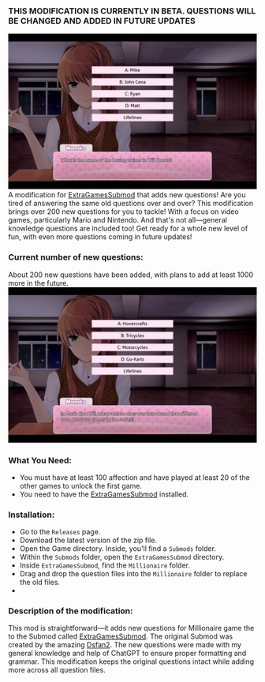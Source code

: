 ### THIS MODIFICATION IS CURRENTLY IN BETA. QUESTIONS WILL BE CHANGED AND ADDED IN FUTURE UPDATES
![Description](https://github.com/Yuuki69g/More-Questions-for-The-Millionaire-Game-Monika-After-Story/blob/main/John.png)
A modification for [ExtraGamesSubmod](https://github.com/Dsfan2/ExtraGamesSubmod?tab=readme-ov-file#current-games) that adds new questions! Are you tired of answering the same old questions over and over? This modification brings over 200 new questions for you to tackle! With a focus on video games, particularly Mario and Nintendo. And that's not all—general knowledge questions are included too! Get ready for a whole new level of fun, with even more questions coming in future updates!

### Current number of new questions: 
About 200 new questions have been added, with plans to add at least 1000 more in the future.
![Description](https://github.com/Yuuki69g/More-Questions-for-The-Millionaire-Game-Monika-After-Story/blob/main/Mario.png)

### What You Need:
- You must have at least 100 affection and have played at least 20 of the other games to unlock the first game.
- You need to have the [ExtraGamesSubmod](https://github.com/Dsfan2/ExtraGamesSubmod?tab=readme-ov-file#current-games) installed.

### Installation:
- Go to the `Releases` page.
- Download the latest version of the zip file.
- Open the Game directory. Inside, you'll find a `Submods` folder.
- Within the `Submods` folder, open the `ExtraGamesSubmod` directory.
- Inside `ExtraGamesSubmod`, find the `Millionaire` folder.
- Drag and drop the question files into the `Millionaire` folder to replace the old files.
- 
### Description of the modification:
This mod is straightforward—it adds new questions for Millionaire game the to the Submod called [ExtraGamesSubmod](https://github.com/Dsfan2/ExtraGamesSubmod?tab=readme-ov-file#current-games). 
The original Submod was created by the amazing [Dsfan2](https://github.com/Dsfan2).
The new questions were made with my general knowledge and help of ChatGPT to ensure proper formatting and grammar. 
This modification keeps the original questions intact while adding more across all question files.

